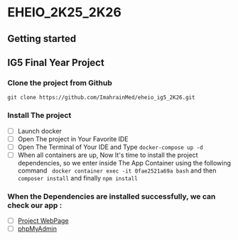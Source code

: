 # EHEIO_2K25_2K26



## Getting started

## IG5 Final Year Project 

### Clone the project from Github 
```
git clone https://github.com/ImahrainMed/eheio_ig5_2K26.git
```

### Install The project
- [ ] Launch docker
- [ ] Open The project in Your Favorite IDE
- [ ] Open The Terminal of Your IDE and Type ``` docker-compose up -d ```
- [ ] When all containers are up, Now It's time to install the project dependencies, 
so we enter inside The App Container using the following command ``` docker container exec -it 0fae2521a69a bash```
and then ``` composer install ``` and finally ``` npm install ```

### When the Dependencies are installed successfully, we can check our app : 
  - [ ] [Project WebPage](http://localhost:8000/)
  - [ ] [phpMyAdmin](http://localhost:8081/)
